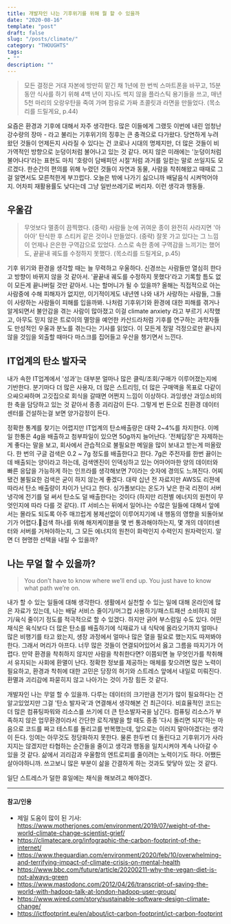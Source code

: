 ```yaml
---
title: 개발자인 나는 기후위기를 위해 뭘 할 수 있을까
date: "2020-08-16"
template: "post"
draft: false
slug: "/posts/climate/"
category: "THOUGHTS"
tags: 
- ""
description: ""
---
```


> 모든 결정은 거대 자본에 방만히 맡긴 채 1년에 한 번씩 스마트폰을 바꾸고, 15분 동안 식사를 하기 위해 4백 년이 지나도 썩지 않을 플라스틱 용기들을 쓰고, 매년 5천 마리의 오랑우탄을 죽여 가며 팜유로 가짜 초콜릿과 라면을 만들었다. (목소리를 드릴게요, p.44)

요즘은 환경과 기후에 대해서 자주 생각한다. 많은 이들에게 그랬듯 이번에 내린 엄청난 강수량의 장마 - 라고 불리는 기후위기의 징후는 큰 충격으로 다가왔다. 당연하게 누려왔던 것들이 언제든지 사라질 수 있다는 건 코로나 시대의 명제지만, 더 많은 것들이 비가역적인 방향으로 눈덩이처럼 불어나고 있는 것 같다. 머지 않은 미래에는 '눈덩이처럼 불어나다'라는 표현도 마치 '호랑이 담배피던 시절'처럼 과거를 일컫는 말로 쓰일지도 모르겠다. 한순간의 편의를 위해 누렸던 것들이 자연과 동물, 사람을 착취해왔고 때때로 그걸 알면서도 모른척한게 부끄럽다. 오늘은 밖에 나가기 싫으니까 배달음식 시켜먹어야지. 어차피 재활용률도 낮다는데 그냥 일반쓰레기로 버리자. 이런 생각과 행동들.

## 우울감
> 무엇보다 멸종이 끔찍했다. (중략) 사람들 눈에 귀여운 종이 완전히 사라지면 '아아아' 탄식한 후 스티커 같은 것이나 만들었다. (중략) 잘못 가고 있다는 그 느낌이 언제나 은은한 구역감으로 있었다. 스스로 속한 종에 구역감을 느끼기는 했어도, 끝끝내 궤도를 수정하지 못했다. (목소리를 드릴게요, p.45)

기후 위기와 환경을 생각할 때는 늘 무력하고 우울하다. 신경쓰는 사람들만 열심히 한다고 방향이 바뀌지 않을 것 같아서. '끝끝내 궤도를 수정하지 못했다'라고 기록할 틈도 없이 모든게 끝나버릴 것만 같아서. 나는 할머니가 될 수 있을까? 올해는 직접적으로 아는 사람중에 수해 피해자가 없지만, 이기적이게도 내년엔 나와 내가 사랑하는 사람들, 그들이 사랑하는 사람들이 피해를 입을까봐. 나처럼 기후위기와 환경에 대한 피해를 겪거나 알게되면서 불안감을 겪는 사람이 많아졌고 이걸 climate anxiety 라고 부르기 시작했고, 아무도 믿지 않은 트로이의 멸망을 예언한 카산드라처럼 기후를 연구하는 과학자들도 만성적인 우울과 분노를 겪는다는 기사를 읽었다. 이 모든게 정말 걱정으로만 끝나지 않을 것임을 외출할 때마다 마스크를 집어들고 우산을 챙기면서 느낀다.

## IT업계의 탄소 발자국
내가 속한 IT업계에서 '성과'는 대부분 얼마나 많은 클릭/조회/구매가 이루어졌는지에 기반한다. 분기마다 더 많은 사용자, 더 많은 스트리밍, 더 많은 구매액을 목표로 다같이 으쌰으쌰하며 고깃집으로 회식을 갈때면 어쩐지 느낌이 이상하다. 과잉생산 과잉소비의 한 축을 담당하고 있는 것 같아서 종종 괴리감이 든다. 그렇게 번 돈으로 친환경 데이터센터를 건설하는걸 보면 양가감정이 든다.

정확한 통계를 찾기는 어렵지만 IT업계의 탄소배출량은 대략 2~4%를 차지한다. 이메일 한통은 4g을 배출하고 첨부파일이 있으면 50g까지 늘어난다. '전체답장'은 자제하는게 좋다는 말을 보고, 회사에서 관습적으로 불필요한 메일을 많이 보내고 받는게 떠올랐다. 한 번의 구글 검색은 0.2 ~ 7g 정도를 배출한다고 한다. 7g은 주전자를 한번 끓이는데 배출되는 양이라고 하는데, 검색엔진이 인덱싱하고 있는 어마어마한 양의 데이터와 빠른 응답을 가능하게 하는 인프라를 생각해보면 7이라는 숫자에 경의도 느껴진다. 어찌됐건 불필요한 검색은 굳이 하지 않는게 좋겠다. 대략 십년 전 자료지만 AWS도 리젼에 따라서 탄소 배출량이 차이가 난다고 한다. 싱가폴보다는 온도가 낮은 한국 리젼이 서버냉각에 전기를 덜 써서 탄소도 덜 배출한다는 것이다 (하지만 리젼별 에너지의 원천이 무엇인지에 따라 다를 것 같다). IT 서비스는 뒤에서 일어나는 수많은 일들에 대해서 앞에서는 몰라도 되도록 아주 매끄럽게 봉제선없이 이루어지기에 내 행동의 영향을 되돌아보기가 어렵다.검색 하나를 위해 해저케이블을 몇 번 통과해야하는지, 몇 개의 데이터센터와 서버를 거쳐야하는지, 그 모든 에너지의 원천이 화력인지 수력인지 원자력인지. 알면 더 현명한 선택을 내릴 수 있을까?

## 나는 무얼 할 수 있을까?
> You don’t have to know where we’ll end up. You just have to know what path we’re on.

내가 할 수 있는 일들에 대해 생각한다. 생활에서 실천할 수 있는 일에 대해 온라인에 많은 자료가 있는데, 나는 배달 서비스 줄이기/머그컵 사용하기/패스트패션 소비하지 않기/육식 줄이기 정도를 적극적으로 할 수 있겠다. 하지만 긁어 부스럼일 수도 있다. 어떤 채식은 육식보다 더 많은 탄소를 배출하기에 식재료가 내 식탁에 올라오기까지 얼마나 많은 비행기를 타고 왔는지, 생장 과정에서 얼마나 많은 열을 필요로 했는지도 따져봐야한다. 그래서 머리가 아프다. 너무 많은 것들이 연결되어있어서 옳고 그름을 따지기가 어렵다. 만약 환경을 착취하지 않지만 사람을 착취한다면? 이쯤되면 늘 무엇인가를 착취해서 유지되는 사회에 환멸이 난다. 정확한 정보를 제공하는 매체를 찾으려면 많은 노력이 필요하고, 환경과 착취에 대한 고민은 당장의 허기와 스트레스 앞에서 내일로 미뤄진다. 환멸과 괴리감에 파묻히지 않고 나아가는 것이 가장 힘든 것 같다.

개발자인 나는 무얼 할 수 있을까. 다루는 데이터의 크기만큼 전기가 많이 필요하다는 건 알고있었지만 그걸 '탄소 발자국'과 연결해서 생각해본 건 최근이다. 비효율적인 코드는 더 많은 컴퓨팅파워와 리소스를 쓰기에 더 큰 탄소발자국을 남긴다. 컴퓨팅 리소스가 부족하지 않은 업무환경이라서 간단한 로직개발을 할 때도 종종 '다시 돌리면 되지'하는 마음으로 코드를 짜고 테스트를 돌리고를 반복했는데, 앞으로는 이러지 말아야겠다는 생각이 든다. 잉여는 아무것도 정당화하지 못한다. 물론 한두번 더 돌린다고 기후위기가 사라지지는 않겠지만 타협하는 순간들을 줄이고 생각과 행동을 일치시켜야 계속 나아갈 수 있을 것 같다. 삶에서 괴리감과 우울함의 엔트로피를 줄이려는 노력이기도 하다. 어쨌든 살아야하니까. 쓰고보니 많은 부분이 삶을 간결하게 하는 것과도 맞닿아 있는 것 같다.

일단 스트레스가 덜한 휴일에는 채식을 해보려고 해야겠다.


----
#### 참고/인용
- 제일 도움이 많이 된 기사: https://www.motherjones.com/environment/2019/07/weight-of-the-world-climate-change-scientist-grief/
- https://climatecare.org/infographic-the-carbon-footprint-of-the-internet/
- https://www.theguardian.com/environment/2020/feb/10/overwhelming-and-terrifying-impact-of-climate-crisis-on-mental-health
- https://www.bbc.com/future/article/20200211-why-the-vegan-diet-is-not-always-green
- https://www.mastodonc.com/2012/04/26/transcript-of-saving-the-world-with-hadoop-talk-at-london-hadoop-user-group/
- https://www.wired.com/story/sustainable-software-design-climate-change/
- https://ictfootprint.eu/en/about/ict-carbon-footprint/ict-carbon-footprint